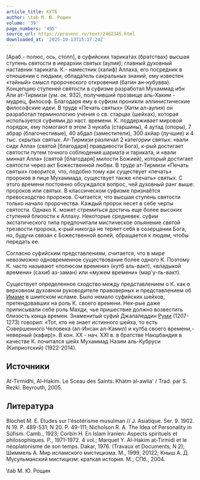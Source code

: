 ```yaml
---
article_title: КУТБ
author: \tab М. Ю. Рощин
volume: '39'
page_numbers: '495'
source_url: https://pravenc.ru/text/2462345.html
downloaded_at: '2025-10-13T15:17:24Z'
---
```


[Араб.- полюс, ось, столп], в суфийских тарикатах (братствах) высшая ступень святости в иерархии святых (аулия); главный духовный наставник тариката. К.- наместник (халиф) Аллаха, его посредник в отношении с людьми, обладатель сакральных знаний, ему известен «тайный» смысл пророческого откровения (батин ан-нубувва). Концепцию ступеней святости в суфизме разработал Мухаммад ибн Али ат-Тирмизи (ум. ок. 932), получивший прозвище аль-Хаким - мудрец, философ. Благодаря ему в суфизм проникли эллинистические философские идеи. В труде «Печать святых» (Хатм ал-аулия) он разработал терминологию учения о св. старцах (шейхах), которая используется суфиями до наст. времени. К. поддерживает мировой порядок, ему помогают в этом 3 нукаба (старшины), 4 аутад (опоры), 7 абрар (благочестивые), 40 абдал (заместители), 300 ахйар (лучшие) и 4 тыс. скрытых святых. Ат-Тирмизи различал 2 категории святых: «вали сидк Алла» (святой [благодаря] правдивости Бога), к-рый достигает святости путем точного соблюдения шариата и тариката, и «вали миннат Алла» (святой [благодаря] милости Божией), который достигает святости через акт Божественной любви. В труде ат-Тирмизи «Печать святых» говорится, что, подобно тому как существует «печать» пророков в лице Мухаммада, существует также «печать» святых. С этого времени постоянно обсуждался вопрос, чей духовный ранг выше: пророков или святых. В классическом суфизме признаётся превосходство пророков. Считается, что высшая ступень святости только начало пророчества. Каждый пророк несет в себе черты святости. Однако К. может стремиться достичь еще более высоких ступеней близости к Аллаху. Некоторые средневек. суфии экстатического типа предпочитали мистическое опьянение святой трезвости пророка, к-рый никогда не теряет себя в созерцании Бога, но, будучи связан с Божественной волей, обращается к людям, чтобы передать ее.

Согласно суфийским представлениям, считается, что в мире невозможно одновременное существование более одного К. Поэтому К. часто называют «полюсом времени» (кутб аль-вакт), «владыкой времени» (сахиб аз-заман) или «мужем времени» (мар'у-ль-вакт).

Существует определенное сходство между представлением о К. как о верховном духовном руководителе правоверных и представлением об [Имаме](https://pravenc.ru/text/Имаме.html) в шиитском исламе. Было немало суфийских шейхов, претендовавших на роль К. своего времени. Нек-рые даже приписывали себе роль Махди, чье пришествие должно возвестить близость конца времен. Знаменитый суфий Джалаледдин [Руми](https://pravenc.ru/text/Руми.html) (1207-1273) говорил: «Тот, кто не знает истинного шейха, то есть Совершенного Человека (ал-Инсан ал-Камил) и кутба своего времени,- неверный (кафир)». В кон. XX - нач. XXI в. в братстве Накшбандия в качестве К. почитался шейх Мухаммад Назим аль-Кубруси (Киприотский) (1922-2014).

## Источники

At-Tirmidhi, Al-Hakim. Le Sceau des Saints: Khatm al-awlia' / Trad. par S. Rezki. Beyrouth, 2005.

## Литература

Blochet M. E. Etudes sur l'ésotérisme musulman // J. Asiatique. Ser. 9. 1902. N 19. P. 489-531; N 20. P. 49-111; Nicholson R. A. The Idea of Personality in Súfism. Camb., 1923; Corbin H. En Islam Iranien: Aspects spirituels et philosophiques. P., 1971-1972. 4 vol.; Marquet Y. Al-Hakim at-Tirmidi et le néoplatonisme de son temps. Dakar, 1976. (Travaux et Documents; N 2); Шиммель А. Мир исламского мистицизма. М., 1999, 20122; Кныш А. Д. Мусульманский мистицизм: краткая история. М.; СПб., 2004.

\tab М. Ю. Рощин
